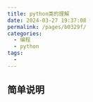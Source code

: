 ```yaml
---
title: python类的理解
date: 2024-03-27 19:37:08
permalink: /pages/b0329f/
categories:
  - 编程
  - python
tags:
  - 
---
```

## 简单说明
